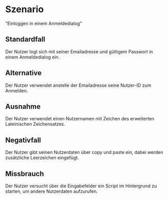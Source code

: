 # Szenario # 
"Einloggen in einem Anmeldedialog"

## Standardfall
Der Nutzer logt sich mit seiner Emailadresse und gültigem Passwort in einem Anmeldedialog ein.

## Alternative
Der Nutzer verwendet anstelle der Emailadresse seine Nutzer-ID zum Anmelden.

## Ausnahme
Der Nutzer verwendet einen Nutzernamen mit Zeichen des erweiterten Lateinischen Zeichensatzes.

## Negativfall
Der Nutzer gibt seinen Nutzerdaten über copy und paste ein, dabei werden zusätzliche Leerzeichen eingefügt. 

## Missbrauch
Der Nutzer versucht über die Eingabefelder ein Script im Hintergrund zu starten, um andere Nutzerdaten aufzurufen.